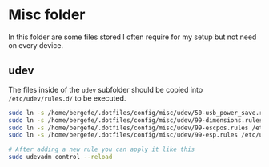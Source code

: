 # Misc folder

In this folder are some files stored I often require for my setup but not need on every device.

## udev

The files inside of the `udev` subfolder should be copied into `/etc/udev/rules.d/` to be executed.

```bash
sudo ln -s /home/bergefe/.dotfiles/config/misc/udev/50-usb_power_save.rules /etc/udev/rules.d/50-usb_power_save.rules
sudo ln -s /home/bergefe/.dotfiles/config/misc/udev/99-dimensions.rules /etc/udev/rules.d/99-dimensions.rules
sudo ln -s /home/bergefe/.dotfiles/config/misc/udev/99-escpos.rules /etc/udev/rules.d/99-escpos.rules
sudo ln -s /home/bergefe/.dotfiles/config/misc/udev/99-esp.rules /etc/udev/rules.d/99-esp.rules

# After adding a new rule you can apply it like this
sudo udevadm control --reload
```
